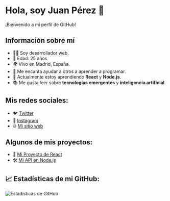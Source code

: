 # Hola, soy Juan Pérez 👋

¡Bienvenido a mi perfil de GitHub!

## Información sobre mí
- 👨‍💻 Soy desarrollador web.
- 🎂 Edad: 25 años
- 🌍 Vivo en Madrid, España.
- 💬 Me encanta ayudar a otros a aprender a programar.
- 🌱 Actualmente estoy aprendiendo **React** y **Node.js**.
- 📚 Me gusta leer sobre **tecnologías emergentes** y **inteligencia artificial**.

## Mis redes sociales:
- 🐦 [Twitter](https://twitter.com/juanperez)
- 📸 [Instagram](https://instagram.com/juanperez)
- 🌐 [Mi sitio web](https://juanperez.dev)

## Algunos de mis proyectos:
- 🚀 [Mi Proyecto de React](https://github.com/juanperez/proyecto-react)
- 🛠️ [Mi API en Node.js](https://github.com/juanperez/api-node)

## 📈 Estadísticas de mi GitHub:
![Estadísticas de GitHub](https://github-readme-stats.vercel.app/api?username=juanperez&show_icons=true&theme=radical)
